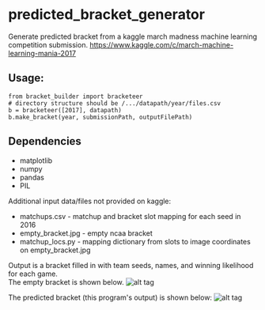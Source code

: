 # predicted_bracket_generator
Generate predicted bracket from a kaggle march madness machine learning competition submission.
https://www.kaggle.com/c/march-machine-learning-mania-2017

## Usage:
```
from bracket_builder import bracketeer
# directory structure should be /.../datapath/year/files.csv
b = bracketeer([2017], datapath)
b.make_bracket(year, submissionPath, outputFilePath)
```

## Dependencies
* matplotlib
* numpy
* pandas
* PIL

Additional input data/files not provided on kaggle:
* matchups.csv - matchup and bracket slot mapping for each seed in 2016
* empty_bracket.jpg - empty ncaa bracket
* matchup_locs.py - mapping dictionary from slots to image coordinates on empty_bracket.jpg

Output is a bracket filled in with team seeds, names, and winning likelihood for each game.  
The empty bracket is shown below.
![alt tag](https://raw.githubusercontent.com/cshaley/predicted_bracket_generator/master/empty_bracket.jpg)

The predicted bracket (this program's output) is shown below:
![alt tag](https://raw.githubusercontent.com/cshaley/predicted_bracket_generator/master/sample/predicted_bracket.jpg)
